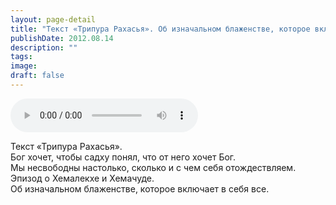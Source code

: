 ```yaml
---
layout: page-detail
title: "Текст «Трипура Рахасья». Об изначальном блаженстве, которое включает в себя все"
publishDate: 2012.08.14
description: ""
tags:
image:
draft: false
---
```


<audio title="2012.08.14 - Текст «Трипура Рахасья». Об изначальном блаженстве, которое включает в себя все.mp3" src="/upload/iblock/4af/4afb2875b53132872721c477d90de123.mp3" controls=""></audio>

 Текст «Трипура Рахасья».  
 Бог хочет, чтобы садху понял, что от него хочет Бог.  
 Мы несвободны настолько, сколько и с чем себя отождествляем.  
 Эпизод о Хемалекхе и Хемачуде.  
 Об изначальном блаженстве, которое включает в себя все.  

  
